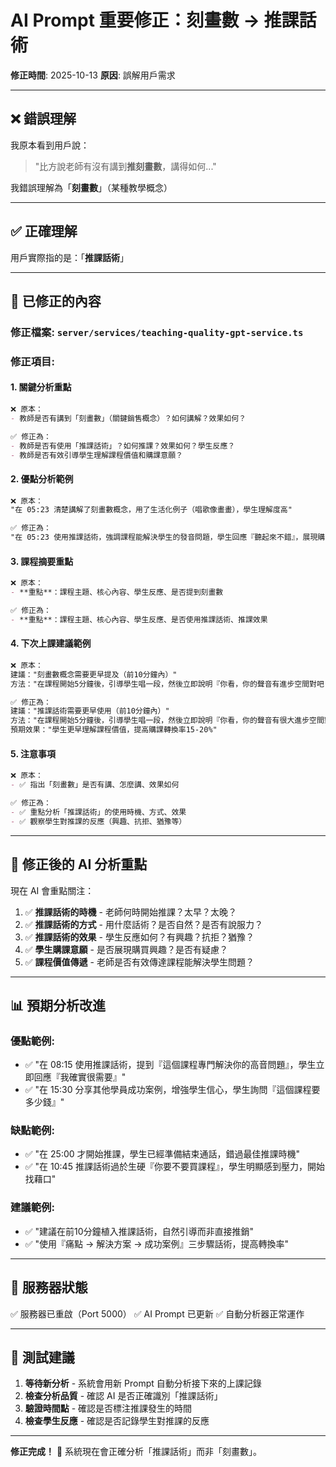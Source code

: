 # AI Prompt 重要修正：刻畫數 → 推課話術

**修正時間**: 2025-10-13
**原因**: 誤解用戶需求

---

## ❌ 錯誤理解

我原本看到用戶說：
> "比方說老師有沒有講到**推刻畫數**，講得如何..."

我錯誤理解為「**刻畫數**」（某種教學概念）

---

## ✅ 正確理解

用戶實際指的是：「**推課話術**」

---

## 🔧 已修正的內容

### **修正檔案**: `server/services/teaching-quality-gpt-service.ts`

### **修正項目**:

#### **1. 關鍵分析重點**
```markdown
❌ 原本：
- 教師是否有講到「刻畫數」（關鍵銷售概念）？如何講解？效果如何？

✅ 修正為：
- 教師是否有使用「推課話術」？如何推課？效果如何？學生反應？
- 教師是否有效引導學生理解課程價值和購課意願？
```

#### **2. 優點分析範例**
```markdown
❌ 原本：
"在 05:23 清楚講解了刻畫數概念，用了生活化例子（唱歌像畫畫），學生理解度高"

✅ 修正為：
"在 05:23 使用推課話術，強調課程能解決學生的發音問題，學生回應『聽起來不錯』，展現購買興趣"
```

#### **3. 課程摘要重點**
```markdown
❌ 原本：
- **重點**：課程主題、核心內容、學生反應、是否提到刻畫數

✅ 修正為：
- **重點**：課程主題、核心內容、學生反應、是否使用推課話術、推課效果
```

#### **4. 下次上課建議範例**
```markdown
❌ 原本：
建議："刻畫數概念需要更早提及（前10分鐘內）"
方法："在課程開始5分鐘後，引導學生唱一段，然後立即說明『你看，你的聲音有進步空間對吧？我們用刻畫數來衡量進步...』"

✅ 修正為：
建議："推課話術需要更早使用（前10分鐘內）"
方法："在課程開始5分鐘後，引導學生唱一段，然後立即說明『你看，你的聲音有很大進步空間對吧？我們有專門的課程可以幫你解決這些問題...』"
預期效果："學生更早理解課程價值，提高購課轉換率15-20%"
```

#### **5. 注意事項**
```markdown
❌ 原本：
- ✅ 指出「刻畫數」是否有講、怎麼講、效果如何

✅ 修正為：
- ✅ 重點分析「推課話術」的使用時機、方式、效果
- ✅ 觀察學生對推課的反應（興趣、抗拒、猶豫等）
```

---

## 🎯 修正後的 AI 分析重點

現在 AI 會重點關注：

1. ✅ **推課話術的時機** - 老師何時開始推課？太早？太晚？
2. ✅ **推課話術的方式** - 用什麼話術？是否自然？是否有說服力？
3. ✅ **推課話術的效果** - 學生反應如何？有興趣？抗拒？猶豫？
4. ✅ **學生購課意願** - 是否展現購買興趣？是否有疑慮？
5. ✅ **課程價值傳遞** - 老師是否有效傳達課程能解決學生問題？

---

## 📊 預期分析改進

### **優點範例**:
- ✅ "在 08:15 使用推課話術，提到『這個課程專門解決你的高音問題』，學生立即回應『我確實很需要』"
- ✅ "在 15:30 分享其他學員成功案例，增強學生信心，學生詢問『這個課程要多少錢』"

### **缺點範例**:
- ✅ "在 25:00 才開始推課，學生已經準備結束通話，錯過最佳推課時機"
- ✅ "在 10:45 推課話術過於生硬『你要不要買課程』，學生明顯感到壓力，開始找藉口"

### **建議範例**:
- ✅ "建議在前10分鐘植入推課話術，自然引導而非直接推銷"
- ✅ "使用『痛點 → 解決方案 → 成功案例』三步驟話術，提高轉換率"

---

## 🚀 服務器狀態

✅ 服務器已重啟（Port 5000）
✅ AI Prompt 已更新
✅ 自動分析器正常運作

---

## 🧪 測試建議

1. **等待新分析** - 系統會用新 Prompt 自動分析接下來的上課記錄
2. **檢查分析品質** - 確認 AI 是否正確識別「推課話術」
3. **驗證時間點** - 確認是否標注推課發生的時間
4. **檢查學生反應** - 確認是否記錄學生對推課的反應

---

**修正完成！** 🎉 系統現在會正確分析「推課話術」而非「刻畫數」。
